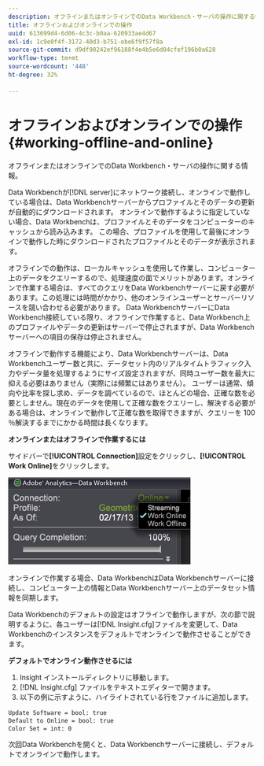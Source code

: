 ```yaml
---
description: オフラインまたはオンラインでのData Workbench・サーバの操作に関する情報。
title: オフラインおよびオンラインでの操作
uuid: 613699d4-6d06-4c3c-b0aa-620933ae4d67
exl-id: 1c9e0f4f-3172-40d3-b751-ebe6f9f57f8a
source-git-commit: d9df90242ef96188f4e4b5e6d04cfef196b0a628
workflow-type: tm+mt
source-wordcount: '448'
ht-degree: 32%

---
```


# オフラインおよびオンラインでの操作{#working-offline-and-online}

オフラインまたはオンラインでのData Workbench・サーバの操作に関する情報。

Data Workbenchが[!DNL server]にネットワーク接続し、オンラインで動作している場合は、Data Workbenchサーバーからプロファイルとそのデータの更新が自動的にダウンロードされます。 オンラインで動作するように指定していない場合、Data Workbenchは、プロファイルとそのデータをコンピューターのキャッシュから読み込みます。 この場合、プロファイルを使用して最後にオンラインで動作した時にダウンロードされたプロファイルとそのデータが表示されます。

オフラインでの動作は、ローカルキャッシュを使用して作業し、コンピューター上のデータをクエリーするので、処理速度の面でメリットがあります。オンラインで作業する場合は、すべてのクエリをData Workbenchサーバーに戻す必要があります。この処理には時間がかかり、他のオンラインユーザーとサーバーリソースを競い合わせる必要があります。 Data WorkbenchサーバーにData Workbench接続している限り、オフラインで作業すると、Data Workbench上のプロファイルやデータの更新はサーバーで停止されますが、Data Workbenchサーバーへの項目の保存は停止されません。

オフラインで動作する機能により、Data Workbenchサーバーは、Data Workbenchユーザー数と共に、データセット内のリアルタイムトラフィック入力やデータ量を処理するようにサイズ設定されますが、同時ユーザー数を最大に抑える必要はありません（実際には頻繁にはありません）。 ユーザーは通常、傾向や比率を探し求め、データを調べているので、ほとんどの場合、正確な数を必要としません。現在のデータを使用して正確な数をクエリーし、解決する必要がある場合は、オンラインで動作して正確な数を取得できますが、クエリーを 100 ％解決するまでにかかる時間は長くなります。

**オンラインまたはオフラインで作業するには**

サイドバーで&#x200B;**[!UICONTROL Connection]**&#x200B;設定をクリックし、**[!UICONTROL Work Online]**&#x200B;をクリックします。

![](assets/sidebar_work_online.png)

オンラインで作業する場合、Data WorkbenchはData Workbenchサーバーに接続し、コンピューター上の情報とData Workbenchサーバー上のデータセット情報を同期します。

Data Workbenchのデフォルトの設定はオフラインで動作しますが、次の節で説明するように、各ユーザーは[!DNL Insight.cfg]ファイルを変更して、Data Workbenchのインスタンスをデフォルトでオンラインで動作させることができます。

**デフォルトでオンライン動作させるには**

1. Insight インストールディレクトリに移動します。
1. [!DNL Insight.cfg] ファイルをテキストエディターで開きます。
1. 以下の例に示すように、ハイライトされている行をファイルに追加します。

```
Update Software = bool: true
Default to Online = bool: true
Color Set = int: 0
```

次回Data Workbenchを開くと、Data Workbenchサーバーに接続し、デフォルトでオンラインで動作します。
